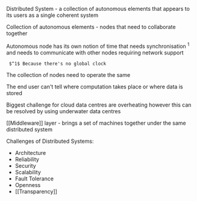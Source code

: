 
Distributed System - a collection of autonomous elements that appears to its users as a single coherent system

Collection of autonomous elements - nodes that need to collaborate together

Autonomous node has its own notion of time that needs synchronisation $^1$ and needs to communicate with other nodes requiring network support

	 $^1$ Because there's no global clock

The collection of nodes need to operate the same

The end user can't tell where computation takes place or where data is stored

Biggest challenge for cloud data centres are overheating however this can be resolved by using underwater data centres

[[Middleware]] layer - brings a set of machines together under the same distributed system

Challenges of Distributed Systems:

- Architecture
- Reliability
- Security
- Scalability
- Fault Tolerance
- Openness
- [[Transparency]]


